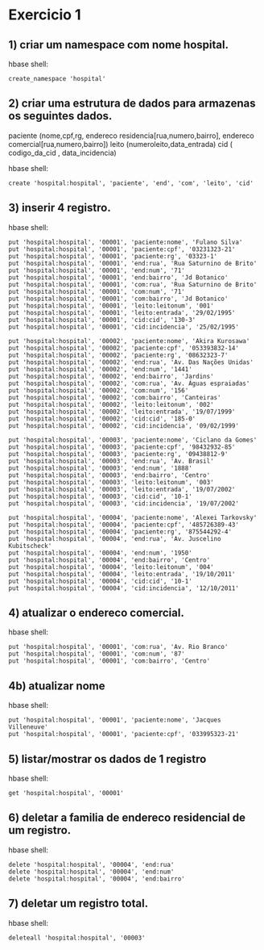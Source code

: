 # Exercicio 1

## 1) criar um namespace com nome hospital.

hbase shell:
```
create_namespace 'hospital'
```

## 2) criar uma estrutura de dados para armazenas os seguintes dados.

paciente (nome,cpf,rg, endereco residencia[rua,numero,bairro], endereco comercial[rua,numero,bairro])
leito (numeroleito,data_entrada)
cid ( codigo_da_cid , data_incidencia)

hbase shell: 
```
create 'hospital:hospital', 'paciente', 'end', 'com', 'leito', 'cid'
```


## 3) inserir 4 registro.

hbase shell: 
```
put 'hospital:hospital', '00001', 'paciente:nome', 'Fulano Silva'
put 'hospital:hospital', '00001', 'paciente:cpf', '03231323-21'
put 'hospital:hospital', '00001', 'paciente:rg', '03323-1'
put 'hospital:hospital', '00001', 'end:rua', 'Rua Saturnino de Brito'
put 'hospital:hospital', '00001', 'end:num', '71'
put 'hospital:hospital', '00001', 'end:bairro', 'Jd Botanico'
put 'hospital:hospital', '00001', 'com:rua', 'Rua Saturnino de Brito'
put 'hospital:hospital', '00001', 'com:num', '71'
put 'hospital:hospital', '00001', 'com:bairro', 'Jd Botanico'
put 'hospital:hospital', '00001', 'leito:leitonum', '001'
put 'hospital:hospital', '00001', 'leito:entrada', '29/02/1995'
put 'hospital:hospital', '00001', 'cid:cid', '130-3'
put 'hospital:hospital', '00001', 'cid:incidencia', '25/02/1995'

put 'hospital:hospital', '00002', 'paciente:nome', 'Akira Kurosawa'
put 'hospital:hospital', '00002', 'paciente:cpf', '053393832-14'
put 'hospital:hospital', '00002', 'paciente:rg', '08632323-7'
put 'hospital:hospital', '00002', 'end:rua', 'Av. Das Nações Unidas'
put 'hospital:hospital', '00002', 'end:num', '1441'
put 'hospital:hospital', '00002', 'end:bairro', 'Jardins'
put 'hospital:hospital', '00002', 'com:rua', 'Av. Águas espraiadas'
put 'hospital:hospital', '00002', 'com:num', '156'
put 'hospital:hospital', '00002', 'com:bairro', 'Canteiras'
put 'hospital:hospital', '00002', 'leito:leitonum', '002'
put 'hospital:hospital', '00002', 'leito:entrada', '19/07/1999'
put 'hospital:hospital', '00002', 'cid:cid', '185-0'
put 'hospital:hospital', '00002', 'cid:incidencia', '09/02/1999'

put 'hospital:hospital', '00003', 'paciente:nome', 'Ciclano da Gomes'
put 'hospital:hospital', '00003', 'paciente:cpf', '98432932-85'
put 'hospital:hospital', '00003', 'paciente:rg', '09438812-9'
put 'hospital:hospital', '00003', 'end:rua', 'Av. Brasil'
put 'hospital:hospital', '00003', 'end:num', '1888'
put 'hospital:hospital', '00003', 'end:bairro', 'Centro'
put 'hospital:hospital', '00003', 'leito:leitonum', '003'
put 'hospital:hospital', '00003', 'leito:entrada', '19/07/2002'
put 'hospital:hospital', '00003', 'cid:cid', '10-1'
put 'hospital:hospital', '00003', 'cid:incidencia', '19/07/2002'

put 'hospital:hospital', '00004', 'paciente:nome', 'Alexei Tarkovsky'
put 'hospital:hospital', '00004', 'paciente:cpf', '485726389-43'
put 'hospital:hospital', '00004', 'paciente:rg', '875544292-4'
put 'hospital:hospital', '00004', 'end:rua', 'Av. Juscelino Kubitscheck'
put 'hospital:hospital', '00004', 'end:num', '1950'
put 'hospital:hospital', '00004', 'end:bairro', 'Centro'
put 'hospital:hospital', '00004', 'leito:leitonum', '004'
put 'hospital:hospital', '00004', 'leito:entrada', '19/10/2011'
put 'hospital:hospital', '00004', 'cid:cid', '10-1'
put 'hospital:hospital', '00004', 'cid:incidencia', '12/10/2011'
```

## 4) atualizar o endereco comercial.

hbase shell: 
```
put 'hospital:hospital', '00001', 'com:rua', 'Av. Rio Branco'
put 'hospital:hospital', '00001', 'com:num', '87'
put 'hospital:hospital', '00001', 'com:bairro', 'Centro'
```

## 4b) atualizar nome

hbase shell: 
```
put 'hospital:hospital', '00001', 'paciente:nome', 'Jacques Villeneuve'
put 'hospital:hospital', '00001', 'paciente:cpf', '033995323-21'
```

## 5) listar/mostrar os dados de 1 registro 

hbase shell: 
```
get 'hospital:hospital', '00001'
```

## 6) deletar a familia de endereco residencial de um registro.

hbase shell: 
```
delete 'hospital:hospital', '00004', 'end:rua'
delete 'hospital:hospital', '00004', 'end:num'
delete 'hospital:hospital', '00004', 'end:bairro'
```

## 7) deletar um registro total.

hbase shell: 
```
deleteall 'hospital:hospital', '00003'
```
